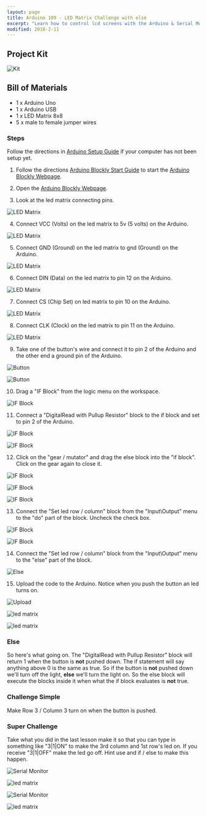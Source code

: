 ```yaml
---
layout: page
title: Arduino 109 - LED Matrix Challenge with else
excerpt: "Learn how to control lcd screens with the Arduino & Serial Monitor."
modified: 2018-2-11
---
```


## Project Kit

![Kit](/images/arduino-block/lesson-9/kit.jpg) 

## Bill of Materials

- 1 x Arduino Uno
- 1 x Arduino USB
- 1 x LED Matrix 8x8
- 5 x male to female jumper wires 

### Steps

Follow the directions in [Arduino Setup Guide](/arduino-setup) if your computer has not been setup yet.  

1) Follow the directions [Arduino Blockly Start Guide](/arduino-blockly-start) to start the [Arduino Blockly Webpage](http://localhost:3000).
 
2) Open the [Arduino Blockly Webpage](http://localhost:3000).

3) Look at the led matrix connecting pins.

![LED Matrix](/images/arduino-block/lesson-9/step3.jpg) 

4) Connect VCC (Volts) on the led matrix to 5v (5 volts) on the Arduino.

![LED Matrix](/images/arduino-block/lesson-9/step4.jpg) 

5) Connect GND (Ground) on the led matrix to gnd (Ground) on the Arduino.

![LED Matrix](/images/arduino-block/lesson-9/step5.jpg) 

6) Connect DIN (Data) on the led matrix to pin 12 on the Arduino.

![LED Matrix](/images/arduino-block/lesson-9/step6.jpg) 

7) Connect CS (Chip Set) on led matrix to pin 10 on the Arduino.

![LED Matrix](/images/arduino-block/lesson-9/step7.jpg) 

8) Connect CLK (Clock) on the led matrix to pin 11 on the Arduino.

![LED Matrix](/images/arduino-block/lesson-9/step8.jpg) 

9) Take one of the button's wire and connect it to pin 2 of the Arduino and the other end a ground pin of the Arduino.

![Button](/images/arduino-block/lesson-9/step9a.jpg) 

![Button](/images/arduino-block/lesson-9/step9b.jpg) 

10) Drag a "IF Block" from the logic menu on the workspace.

![IF Block](/images/arduino-block/lesson-9/step10.png) 

11) Connect a "DigitalRead with Pullup Resistor" block to the if block and set to pin 2 of the Arduino.

![IF Block](/images/arduino-block/lesson-9/step11a.png) 

![IF Block](/images/arduino-block/lesson-9/step11b.png) 

12) Click on the "gear / mutator" and drag the else block into the "if block".  Click on the gear again to close it.

![IF Block](/images/arduino-block/lesson-9/step12a.png) 

![IF Block](/images/arduino-block/lesson-9/step12b.png) 

![IF Block](/images/arduino-block/lesson-9/step12c.png) 

13) Connect the "Set led row / column" block from the "Input\Output" menu to the "do" part of the block.  Uncheck the check box.

![IF Block](/images/arduino-block/lesson-9/step13a.png) 

![IF Block](/images/arduino-block/lesson-9/step13b.png) 

14) Connect the "Set led row / column" block from the "Input\Output" menu to the "else" part of the block.  

![Else](/images/arduino-block/lesson-9/step14.png) 

15) Upload the code to the Arduino.  Notice when you push the button an led turns on.

![Upload](/images/arduino-block/lesson-9/step15a.png) 

![led matrix](/images/arduino-block/lesson-9/step15b.jpg) 

![led matrix](/images/arduino-block/lesson-9/step15c.jpg) 

### Else

So here's what going on.  The "DigitalRead with Pullup Resistor" block will return 1 when the button is **not** pushed down.  The if statement will say anything above 0 is the same as true.  So if the button is **not** pushed down we'll turn off the light, **else** we'll turn the light on.  So the else block will execute the blocks inside it when what the if block evaluates is **not** true.


### Challenge Simple

Make Row 3 / Column 3 turn on when the button is pushed.

### Super Challenge

Take what you did in the last lesson make it so that you can type in something like "3\|1\|ON" to make the 3rd column and 1st row's led on.  If you receive "3\|1\|OFF" make the led go off.  Hint use and if / else to make this happen.  
 
 
 ![Serial Monitor](/images/arduino-block/lesson-9/challenge-a.png) 
 
 ![led matrix](/images/arduino-block/lesson-9/challenge-b.jpg) 
 
 ![Serial Monitor](/images/arduino-block/lesson-9/challenge-c.png) 

 ![led matrix](/images/arduino-block/lesson-9/challenge-d.jpg) 

 
